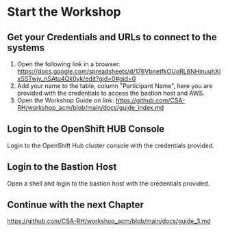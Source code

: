# Start the Workshop

## Get your Credentials and URLs to connect to the systems
1. Open the following link in a browser: 
https://docs.google.com/spreadsheets/d/176VbnetfkOUoRL6NHjnuuhXixSSTwjy_nSAtu4Qk0yk/edit?gid=0#gid=0
1. Add your name to the table, column "Participant Name", here you are provided with the credentials to access the bastion host and AWS. 
1. Open the Workshop Guide on link: https://github.com/CSA-RH/workshop_acm/blob/main/docs/guide_index.md


## Login to the OpenShift HUB Console
Login to the OpenShift Hub cluster console with the credentials provided.

## Login to the Bastion Host
Open a shell and login to the bastion host with the credentials provided.

## Continue with the next Chapter
https://github.com/CSA-RH/workshop_acm/blob/main/docs/guide_3.md
